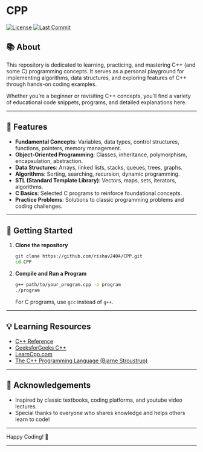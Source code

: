 # CPP

[![License](https://img.shields.io/github/license/rishav2404/CPP)](LICENSE)
[![Last Commit](https://img.shields.io/github/last-commit/rishav2404/CPP)](https://github.com/rishav2404/CPP/commits/master)

## 📚 About

This repository is dedicated to learning, practicing, and mastering C++ (and some C) programming concepts. It serves as a personal playground for implementing algorithms, data structures, and exploring features of C++ through hands-on coding examples.

Whether you’re a beginner or revisiting C++ concepts, you’ll find a variety of educational code snippets, programs, and detailed explanations here.

---

## 📌 Features

- **Fundamental Concepts**: Variables, data types, control structures, functions, pointers, memory management.
- **Object-Oriented Programming**: Classes, inheritance, polymorphism, encapsulation, abstraction.
- **Data Structures**: Arrays, linked lists, stacks, queues, trees, graphs.
- **Algorithms**: Sorting, searching, recursion, dynamic programming.
- **STL (Standard Template Library)**: Vectors, maps, sets, iterators, algorithms.
- **C Basics**: Selected C programs to reinforce foundational concepts.
- **Practice Problems**: Solutions to classic programming problems and coding challenges.

---

## 🚀 Getting Started

1. **Clone the repository**
    ```bash
    git clone https://github.com/rishav2404/CPP.git
    cd CPP
    ```

2. **Compile and Run a Program**
    ```bash
    g++ path/to/your_program.cpp -o program
    ./program
    ```

    For C programs, use `gcc` instead of `g++`.

---

## 💡 Learning Resources

- [C++ Reference](https://en.cppreference.com/)
- [GeeksforGeeks C++](https://www.geeksforgeeks.org/c-plus-plus/)
- [LearnCpp.com](https://www.learncpp.com/)
- [The C++ Programming Language (Bjarne Stroustrup)](https://www.stroustrup.com/4th.html)

---

## 🙏 Acknowledgements

- Inspired by classic textbooks, coding platforms, and youtube video lectures.
- Special thanks to everyone who shares knowledge and helps others learn to code!

---

Happy Coding! 🚀

---
